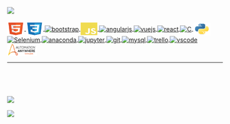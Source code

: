 <div align="left">
  <a href="https://github.com/viniciuschiarato">
  <img height="180em" src="https://github-readme-stats.vercel.app/api/top-langs/?username=viniciuschiarato&layout=compact&langs_count=7&theme=gruvbox"/>
</div>
<div style="display: inline_block"><br>  
  <img align="center" alt="HTML" height="30" width="40" src="https://raw.githubusercontent.com/devicons/devicon/master/icons/html5/html5-original.svg">
  <img align="center" alt="CSS" height="30" width="40" src="https://raw.githubusercontent.com/devicons/devicon/master/icons/css3/css3-original.svg">
  <img align="center" alt="bootstrap" height="30" width="40" 
src="https://cdn.jsdelivr.net/gh/devicons/devicon/icons/bootstrap/bootstrap-original.svg">
  <img align="center" alt="JS" height="30" width="40" src="https://raw.githubusercontent.com/devicons/devicon/master/icons/javascript/javascript-plain.svg">
  <img align="center" alt="angularjs" height="30" width="40" 
src="https://cdn.jsdelivr.net/gh/devicons/devicon/icons/angularjs/angularjs-original.svg">
  <img align="center" alt="vuejs" height="30" width="40" 
src="https://cdn.jsdelivr.net/gh/devicons/devicon/icons/vuejs/vuejs-original.svg">
  <img align="center" alt="react" height="30" width="40" 
src="https://cdn.jsdelivr.net/gh/devicons/devicon/icons/react/react-original.svg">
  <img align="center" alt="C" height="30" width="40" 
src="https://cdn.jsdelivr.net/gh/devicons/devicon/icons/c/c-original.svg">
  <img align="center" alt="Python" height="30" width="40" src="https://raw.githubusercontent.com/devicons/devicon/master/icons/python/python-original.svg">
  <img align="center" alt="Selenium" height="30" width="40" 
src="https://cdn.jsdelivr.net/gh/devicons/devicon/icons/selenium/selenium-original.svg">
  <img align="center" alt="anaconda" height="30" width="40" 
src="https://cdn.jsdelivr.net/gh/devicons/devicon/icons/anaconda/anaconda-original.svg">
  <img align="center" alt="jupyter" height="30" width="40" 
src="https://cdn.jsdelivr.net/gh/devicons/devicon/icons/jupyter/jupyter-original-wordmark.svg">
  <img align="center" alt="git" height="30" width="40" 
src="https://cdn.jsdelivr.net/gh/devicons/devicon/icons/git/git-original.svg">
  <img align="center" alt="mysql" height="50" width="50" 
src="https://cdn.jsdelivr.net/gh/devicons/devicon/icons/mysql/mysql-original-wordmark.svg">
    <img align="center" alt="trello" height="30" width="40" 
src="https://cdn.jsdelivr.net/gh/devicons/devicon/icons/trello/trello-plain.svg">
      <img align="center" alt="vscode" height="30" width="40" 
src="https://cdn.jsdelivr.net/gh/devicons/devicon/icons/vscode/vscode-original.svg">
  <img align="center" alt="automationanywhere" height="30" width="70" 
src="https://github.com/viniciuschiarato/viniciuschiarato/blob/main/Certificados/kanban/automation-anywhere.png">
        




  
  
  ---
  <p style="padding-bottom: 50px;"></p>
<div style="display: inline_block">  
  
  <a href = "mailto:viniciussantoschiarato@gmail.com"><img src="https://img.shields.io/badge/-Gmail-%23333?style=for-the-badge&logo=gmail&logoColor=white" target="_blank"></a> 
  
<a href="https://www.linkedin.com/in/vinicius-chiarato/" target="_blank"><img src="https://img.shields.io/badge/-LinkedIn-%230077B5?style=for-the-badge&logo=linkedin&logoColor=white" target="_blank"></a> 
</div>
